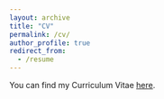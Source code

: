```yaml
---
layout: archive
title: "CV"
permalink: /cv/
author_profile: true
redirect_from:
  - /resume
---
```


You can find my Curriculum Vitae [here](https://yogesh1q2w.github.io/files/resume.pdf).

